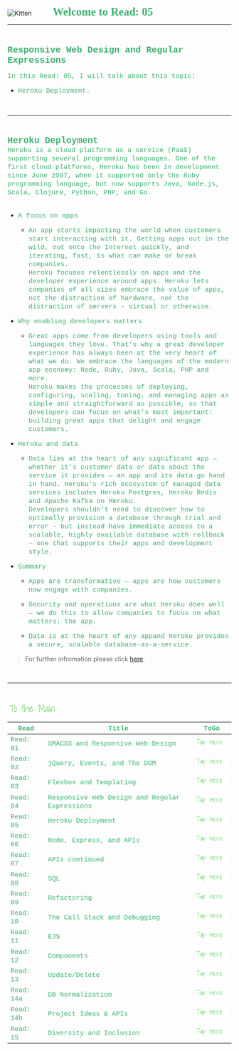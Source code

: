 <img src="https://asac.ltuc.com/wp-content/themes/asac/images/logo.png" alt="Kitten"
	title="LTUC-Abdul Aziz Al Ghurair School of Advanced Computing" width="200" />  &nbsp;&nbsp;&nbsp;&nbsp;&nbsp;&nbsp;&nbsp;&nbsp;&nbsp;&nbsp; <span style="font-family:Papyrus; font-size:25px;color:rgb(60, 179, 113)">**Welcome to Read: 05**</span>

---
<br>

<span style="font-family:Courier New; font-size:20px;color:rgb(60, 179, 113)"> **Responsive Web Design and Regular Expressions** </span>


<span style="font-family:Courier New; font-size:15px;color:rgb(60, 179, 113)">In this Read: 05, I will talk about this topic: 
</span>
- <span style="font-family:Courier New; font-size:15px;color:rgb(60, 179, 113)">Heroku Deployment.
<br>

---
<br>

<span style="font-family:Courier New; font-size:20px;color:rgb(60, 179, 113)">**Heroku Deployment** </span>
<span style="font-family:Courier New; font-size:15px;color:rgb(60, 179, 113)"><br>
Heroku is a cloud platform as a service (PaaS) supporting several programming languages. One of the first cloud platforms, Heroku has been in development since June 2007, when it supported only the Ruby programming language, but now supports Java, Node.js, Scala, Clojure, Python, PHP, and Go.<br><br>
</span> 

- <span style="font-family:Courier New; font-size:15px;color:rgb(60, 179, 113)">A focus on apps</span><br>


    - <span style="font-family:Courier New; font-size:15px;color:rgb(60, 179, 113)">An app starts impacting the world when customers start interacting with it. Getting apps out in the wild, out onto the Internet quickly, and iterating, fast, is what can make or break companies. <br> Heroku focuses relentlessly on apps and the developer experience around apps. Heroku lets companies of all sizes embrace the value of apps, not the distraction of hardware, nor the distraction of servers - virtual or otherwise.</span><br>

- <span style="font-family:Courier New; font-size:15px;color:rgb(60, 179, 113)">Why enabling developers matters</span><br>


    - <span style="font-family:Courier New; font-size:15px;color:rgb(60, 179, 113)">Great apps come from developers using tools and languages they love. That’s why a great developer experience has always been at the very heart of what we do. We embrace the languages of the modern app economy: Node, Ruby, Java, Scala, PHP and more.<br> Heroku makes the processes of deploying, configuring, scaling, tuning, and managing apps as simple and straightforward as possible, so that developers can focus on what’s most important: building great apps that delight and engage customers.</span><br>

- <span style="font-family:Courier New; font-size:15px;color:rgb(60, 179, 113)">Heroku and data</span><br>


    - <span style="font-family:Courier New; font-size:15px;color:rgb(60, 179, 113)">Data lies at the heart of any significant app — whether it's customer data or data about the service it provides — an app and its data go hand in hand. Heroku's rich ecosystem of managed data services includes Heroku Postgres, Heroku Redis and Apache Kafka on Heroku. <br> Developers shouldn't need to discover how to optimally provision a database through trial and error - but instead have immediate access to a scalable, highly available database with rollback - one that supports their apps and development style.</span><br>
    

- <span style="font-family:Courier New; font-size:15px;color:rgb(60, 179, 113)">Summary</span><br>


    - <span style="font-family:Courier New; font-size:15px;color:rgb(60, 179, 113)">Apps are transformative — apps are how customers now engage with companies.</span><br>

    - <span style="font-family:Courier New; font-size:15px;color:rgb(60, 179, 113)">Security and operations are what Heroku does well — we do this to allow companies to focus on what matters: the app.</span><br>

    - <span style="font-family:Courier New; font-size:15px;color:rgb(60, 179, 113)">Data is at the heart of any appand Heroku provides a secure, scalable database-as-a-service.</span><br>




> For further infromation please click [here](https://www.heroku.com/home).

<br>

---
<br>

[<img src="assets/main.gif">](README)
<br>

| <span style="font-family:Courier New; font-size:15px;color:rgb(60, 179, 113)"> **Read** </span> |  <span style="font-family:Courier New; font-size:15px;color:rgb(60, 179, 113)"> **Title** </span>  |   <span style="font-family:Courier New; font-size:15px;color:rgb(60, 179, 113)"> **ToGo** </span>  |
| ----------- | ----------- | ----------- |
| <span style="font-family:Courier New; font-size:15px;color:rgb(60, 179, 113)"> Read: 01 </span>      | <span style="font-family:Courier New; font-size:15px;color:rgb(60, 179, 113)"> SMACSS and Responsive Web Design </span>       |[<img src="assets/taphere.gif">](class-01)|
| <span style="font-family:Courier New; font-size:15px;color:rgb(60, 179, 113)"> Read: 02 </span>      | <span style="font-family:Courier New; font-size:15px;color:rgb(60, 179, 113)"> jQuery, Events, and The DOM </span>       |[<img src="assets/taphere.gif">](class-02)|
| <span style="font-family:Courier New; font-size:15px;color:rgb(60, 179, 113)"> Read: 03 </span>      | <span style="font-family:Courier New; font-size:15px;color:rgb(60, 179, 113)"> Flexbox and Templating </span>       |[<img src="assets/taphere.gif">](class-03)|
| <span style="font-family:Courier New; font-size:15px;color:rgb(60, 179, 113)"> Read: 04 </span>      | <span style="font-family:Courier New; font-size:15px;color:rgb(60, 179, 113)"> Responsive Web Design and Regular Expressions </span>       |[<img src="assets/taphere.gif">](class-04)|
| <span style="font-family:Courier New; font-size:15px;color:rgb(60, 179, 113)"> Read: 05 </span>      | <span style="font-family:Courier New; font-size:15px;color:rgb(60, 179, 113)"> Heroku Deployment </span>       |[<img src="assets/taphere.gif">](class-05)|
| <span style="font-family:Courier New; font-size:15px;color:rgb(60, 179, 113)"> Read: 06 </span>      | <span style="font-family:Courier New; font-size:15px;color:rgb(60, 179, 113)"> Node, Express, and APIs </span>       |[<img src="assets/taphere.gif">](class-06)|
| <span style="font-family:Courier New; font-size:15px;color:rgb(60, 179, 113)"> Read: 07 </span>      | <span style="font-family:Courier New; font-size:15px;color:rgb(60, 179, 113)"> APIs continued </span>       |[<img src="assets/taphere.gif">](class-07)|
| <span style="font-family:Courier New; font-size:15px;color:rgb(60, 179, 113)"> Read: 08 </span>      | <span style="font-family:Courier New; font-size:15px;color:rgb(60, 179, 113)"> SQL </span>       |[<img src="assets/taphere.gif">](class-08)|
| <span style="font-family:Courier New; font-size:15px;color:rgb(60, 179, 113)"> Read: 09 </span>      | <span style="font-family:Courier New; font-size:15px;color:rgb(60, 179, 113)"> Refactoring </span>       |[<img src="assets/taphere.gif">](class-09)|
| <span style="font-family:Courier New; font-size:15px;color:rgb(60, 179, 113)"> Read: 10 </span>      | <span style="font-family:Courier New; font-size:15px;color:rgb(60, 179, 113)"> The Call Stack and Debugging </span>       |[<img src="assets/taphere.gif">](class-10)|
| <span style="font-family:Courier New; font-size:15px;color:rgb(60, 179, 113)"> Read: 11 </span>      | <span style="font-family:Courier New; font-size:15px;color:rgb(60, 179, 113)"> EJS </span>       |[<img src="assets/taphere.gif">](class-11)|
| <span style="font-family:Courier New; font-size:15px;color:rgb(60, 179, 113)"> Read: 12 </span>      | <span style="font-family:Courier New; font-size:15px;color:rgb(60, 179, 113)"> Components </span>       |[<img src="assets/taphere.gif">](class-12f)|
| <span style="font-family:Courier New; font-size:15px;color:rgb(60, 179, 113)"> Read: 13 </span>      | <span style="font-family:Courier New; font-size:15px;color:rgb(60, 179, 113)"> Update/Delete </span>       |[<img src="assets/taphere.gif">](class-13)|
| <span style="font-family:Courier New; font-size:15px;color:rgb(60, 179, 113)"> Read: 14a </span>      | <span style="font-family:Courier New; font-size:15px;color:rgb(60, 179, 113)"> DB Normalization </span>       |[<img src="assets/taphere.gif">](class-14a)|
| <span style="font-family:Courier New; font-size:15px;color:rgb(60, 179, 113)"> Read: 14b </span>      | <span style="font-family:Courier New; font-size:15px;color:rgb(60, 179, 113)"> Project Ideas & APIs </span>       |[<img src="assets/taphere.gif">](class-14b)|
| <span style="font-family:Courier New; font-size:15px;color:rgb(60, 179, 113)"> Read: 15 </span>      | <span style="font-family:Courier New; font-size:15px;color:rgb(60, 179, 113)"> Diversity and Inclusion </span>       |[<img src="assets/taphere.gif">](class-14b)|

